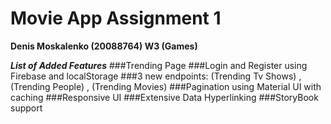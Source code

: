 # Movie App Assignment 1

**Denis Moskalenko (20088764) W3 (Games)**

**_List of Added Features_**
###Trending Page
###Login and Register using Firebase and localStorage
###3 new endpoints: (Trending Tv Shows) , (Trending People) , (Trending Movies)
###Pagination using Material UI with caching
###Responsive UI
###Extensive Data Hyperlinking
###StoryBook support
